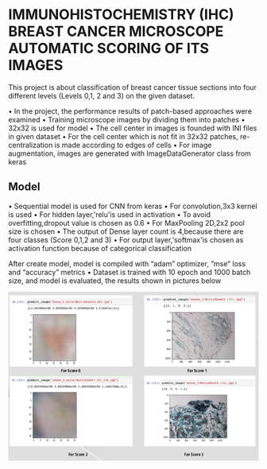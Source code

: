 # IMMUNOHISTOCHEMISTRY (IHC) BREAST CANCER MICROSCOPE AUTOMATIC SCORING OF ITS IMAGES

This project is about classification of breast cancer tissue sections into four different levels (Levels 0,1, 2 and 3) on the given dataset.

• In the project, the performance results of patch-based approaches were examined
• Training microscope images by dividing them into patches
• 32x32 is used for model 
• The cell center in images is founded with INI files in given dataset
• For the cell center which is not fit in 32x32 patches, re- centralization is made according to edges of cells
• For image augmentation, images are generated with ImageDataGenerator class from keras


## Model
• Sequential model is used for CNN from keras
• For convolution,3x3 kernel is used
• For hidden layer,'relu'is used in activation
• To avoid overfitting,dropout value is chosen as 0.6
• For MaxPooling 2D,2x2 pool size is chosen
• The output of Dense layer count is 4,because there are four classes (Score 0,1,2 and 3)
• For output layer,'softmax'is chosen as activation function because of categorical classification

 After create model, model is compiled with “adam” optimizer, ”mse” loss and “accuracy” metrics
• Dataset is trained with 10 epoch and 1000 batch size, and model is evaluated, the results shown in pictures below

![MyImage](prediction_result.png)
